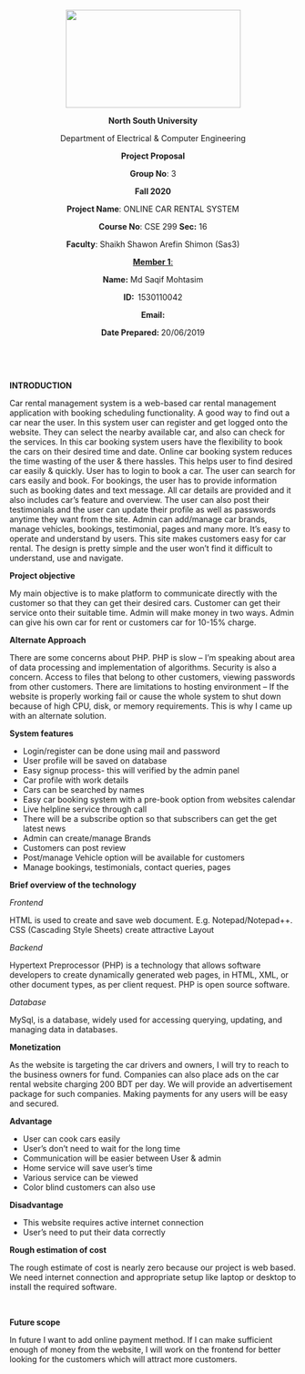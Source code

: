 <p style="text-align: center;">&nbsp;</p>
<p style="text-align: center;">&nbsp;</p>
<p align="center"><strong><img src="https://media.dhakatribune.com/uploads/2016/11/nsulogo.jpg" alt="" width="307" height="172" /></strong></p>
<p align="center"><strong>North South University</strong></p>
<p align="center">Department of Electrical &amp; Computer Engineering</p>
<p align="center"><strong>Project Proposal</strong></p>
<p align="center"><strong>Group No</strong>: 3</p>
<p align="center"><strong>Fall 2020</strong></p>
<p align="center"><strong>Project Name</strong>: ONLINE CAR RENTAL SYSTEM</p>
<p align="center"><strong>Course No</strong>: CSE 299 <strong>Sec</strong><strong>:</strong> 16</p>
<p align="center"><strong>Faculty</strong>: Shaikh Shawon Arefin Shimon (Sas3)</p>
<p align="center"><strong><u>Member 1</u></strong><u>:</u></p>
<p align="center"><strong>Name</strong><strong>:</strong> Md Saqif Mohtasim</p>
<p align="center"><strong>ID</strong><strong>:&nbsp; </strong>1530110042</p>
<p align="center"><strong>Email</strong><strong>:</strong> <a https://github.com/NSU-FA20-CSE299-2/Group03</a></p>
<p align="center"><strong>Date Prepared</strong><strong>: </strong>20/06/2019</p>
<p><strong>&nbsp;</strong></p>
<p><strong>&nbsp;</strong></p>
<p><strong>INTRODUCTION</strong></p>
<p>Car rental management system is a web-based car rental management application with booking scheduling functionality.
  A good way to find out a car near the user. In this system user can register and get logged onto the website.
  They can select the nearby available car,
  and also can check for the services. In this car booking system users have the flexibility to book the cars on their desired time and date.
  Online car booking system reduces the time wasting of the user & there hassles. This helps user to find desired car easily & quickly.
  User has to login to book a car. The user can search for cars easily and book. For bookings, the user has to provide information such as booking dates and text message.
  All car details are provided and it also includes car’s feature and overview.
  The user can also post their testimonials and the user can update their profile as well as passwords anytime they want from the site.
  Admin can add/manage car brands, manage vehicles, bookings, testimonial, pages and many more. It’s easy to operate and understand by users.
  This site makes customers easy for car rental. The design is pretty simple and the user won’t find it difficult to understand, use and navigate.</p>
<p><strong>Project objective</strong></p>
<p>My main objective is to make platform to communicate directly with the customer so that they can get their desired cars.
 Customer can get their service onto their suitable time.
  Admin will make money in two ways. Admin can give his own car for rent or customers car for 10-15% charge.
<p><strong>Alternate Approach</strong></p>
<p>There are some concerns about PHP.
  PHP is slow – I’m speaking about area of data processing and implementation of algorithms.
  Security is also a concern. Access to files that belong to other customers, viewing passwords from other customers.
  There are limitations to hosting environment – If the website is properly working fail or cause the whole system to shut down because of high CPU,
  disk, or memory requirements. This is why I came up with an alternate solution. <p>

<p><strong>System features</strong></p>
<ul>
<li>Login/register can be done using mail and password</li>
<li>User profile will be saved on database</li>
<li>Easy signup process- this will verified by the admin panel</li>
<li>Car profile with work details</li>
<li>Cars can be searched by names</li>
<li>Easy car booking system with a pre-book option from websites calendar</li>
<li>Live helpline service through call</li>
<li>There will be a subscribe option so that subscribers can get the get latest news</li>
<li>Admin can create/manage Brands</li>
<li>Customers can post review</li>
<li>Post/manage Vehicle option will be available for customers</li>
<li>Manage bookings, testimonials, contact queries, pages</li>
</ul>

<p><strong>Brief overview of the technology</strong></p>

<p><em>Frontend</em></p>
<p>HTML is used to create and save web document. E.g. Notepad/Notepad++. CSS (Cascading Style Sheets) create attractive Layout</p>
<p><em>Backend</em></p>
<p>Hypertext Preprocessor (PHP) is a technology that allows software developers to create dynamically generated web pages,
  in HTML, XML, or other document types, as per client request. PHP is open source software.</p>
<p><em>Database</em></p>
<p>MySql, is a database, widely used for accessing querying, updating, and managing data in databases.</p>

<p><strong>Monetization</strong></p>
<p>As the website is targeting the car drivers and owners, I will try to reach to the business owners for fund.
  Companies can also place ads on the car rental website charging 200 BDT per day.
  We will provide an advertisement package for such companies. Making payments for any users will be easy and secured.</p>

  <p><strong>Advantage</strong></p>
  <ul>
  <li>User can cook cars easily</li>
  <li>User’s don’t need to wait for the long time</li>
  <li>Communication will be easier between User & admin</li>
  <li>Home service will save user’s time</li>
  <li>Various service can be viewed</li>
  <li>Color blind customers can also use</li>
  </ul>

  <p><strong>Disadvantage</strong></p>
  <ul>
  <li>This website requires active internet connection</li>
  <li>User’s need to put their data correctly</li>
 </ul>
<p><strong>Rough estimation of cost</strong></p>
<p>The rough estimate of cost is nearly zero because our project is web based.
  We need internet connection and appropriate setup like laptop or desktop to install the required software.</p>
<p>&nbsp;</p>
<p><strong>Future scope</strong></p>
<p>In future I want to add online payment method. If I can make sufficient enough of money from the website,
   I will work on the frontend for better looking for the customers which will attract more customers. </p>
<p>&nbsp;</p>
